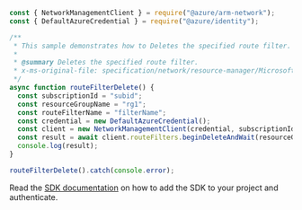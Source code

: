 ```javascript
const { NetworkManagementClient } = require("@azure/arm-network");
const { DefaultAzureCredential } = require("@azure/identity");

/**
 * This sample demonstrates how to Deletes the specified route filter.
 *
 * @summary Deletes the specified route filter.
 * x-ms-original-file: specification/network/resource-manager/Microsoft.Network/stable/2021-08-01/examples/RouteFilterDelete.json
 */
async function routeFilterDelete() {
  const subscriptionId = "subid";
  const resourceGroupName = "rg1";
  const routeFilterName = "filterName";
  const credential = new DefaultAzureCredential();
  const client = new NetworkManagementClient(credential, subscriptionId);
  const result = await client.routeFilters.beginDeleteAndWait(resourceGroupName, routeFilterName);
  console.log(result);
}

routeFilterDelete().catch(console.error);
```

Read the [SDK documentation](https://github.com/Azure/azure-sdk-for-js/blob/%40azure%2Farm-network_28.0.0/sdk/network/arm-network/README.md) on how to add the SDK to your project and authenticate.
